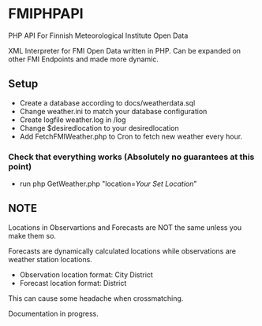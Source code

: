 # FMIPHPAPI
PHP API For Finnish Meteorological Institute Open Data

XML Interpreter for FMI Open Data written in PHP. 
Can be expanded on other FMI Endpoints and made more dynamic. 


## Setup
* Create a database according to docs/weatherdata.sql
* Change weather.ini to match your database configuration
* Create logfile weather.log in /log
* Change $desiredlocation to your desiredlocation
* Add FetchFMIWeather.php to Cron to fetch new weather every hour.


### Check that everything works (Absolutely no guarantees at this point)

* run   php GetWeather.php "location=*Your Set Location*"


## NOTE
Locations in Observartions and Forecasts are NOT the same unless you make them so. 

Forecasts are dynamically calculated locations while observations are weather station locations.

* Observation location format: City District
* Forecast location format: District


This can cause some headache when crossmatching.


Documentation in progress. 